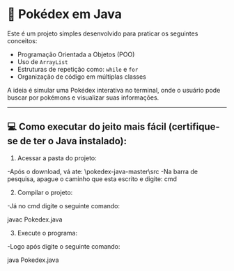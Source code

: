 # 🐾 Pokédex em Java

Este é um projeto simples desenvolvido para praticar os seguintes conceitos:

- Programação Orientada a Objetos (POO)
- Uso de `ArrayList`
- Estruturas de repetição como: `while` e `for`
- Organização de código em múltiplas classes

A ideia é simular uma Pokédex interativa no terminal, onde o usuário pode buscar por pokémons e visualizar suas informações.

---

## 💻 Como executar do jeito mais fácil (certifique-se de ter o Java instalado):

1. Acessar a pasta do projeto:

-Após o download, vá ate: \pokedex-java-master\src
-Na barra de pesquisa, apague o caminho que esta escrito e digite: cmd

2. Compilar o projeto: 

-Já no cmd digite o seguinte comando:

   javac Pokedex.java
   
3. Execute o programa:

-Logo após digite o seguinte comando: 

   java Pokedex.java

